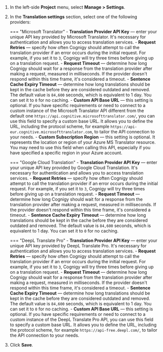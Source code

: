 1. In the left-side **Project** menu, select **Manage > Settings**.
2. In the **Translation settings** section, select one of the following providers:

    === "Microsoft Translator"
        - **Translation Provider API Key** — enter your unique API key provided by Microsoft Translator. It's necessary for authentication and allows you to access translation services.
        - **Request Retries** — specify how often Cognigy should attempt to call the translation provider if an error occurs during the initial request. For example, if you set it to `3`, Cognigy will try three times before giving up on a translation request.
        - **Request Timeout** — determine how long Cognigy should wait for a response from the translation provider after making a request, measured in milliseconds. If the provider doesn't respond within this time frame, it's considered a timeout.
        - **Sentence Cache Expiry Timeout** — determine how long translations should be kept in the cache before they are considered outdated and removed. The default value is `84,600` seconds, which is equivalent to 1 day. You can set it to `0` for no caching.
        - **Custom API Base URL** — this setting is optional. If you have specific requirements or need to connect to a custom instance of the Microsoft Translator API different from the default one `https://api.cognitive.microsofttranslator.com/`, you can use this field to specify a custom base URL. It allows you to define the URL, including the protocol scheme, for example `https://api-eur.cognitive.microsofttranslator.com`, to tailor the API connection to your needs.
        - **Custom Subscription Region** — this setting is optional. It represents the location or region of your Azure MS Translator resource. You may need to use this field when calling this API, especially if you have specified a specific region in your Azure account.

    === "Google Cloud Translation"
        - **Translation Provider API Key** — enter your unique API key provided by Google Cloud Translation. It's necessary for authentication and allows you to access translation services.
        - **Request Retries** — specify how often Cognigy should attempt to call the translation provider if an error occurs during the initial request. For example, if you set it to `3`, Cognigy will try three times before giving up on a translation request.
        - **Request Timeout** — determine how long Cognigy should wait for a response from the translation provider after making a request, measured in milliseconds. If the provider doesn't respond within this time frame, it's considered a timeout.
        - **Sentence Cache Expiry Timeout** — determine how long translations should be kept in the cache before they are considered outdated and removed. The default value is `84,600` seconds, which is equivalent to 1 day. You can set it to `0` for no caching.

    === "DeepL Translate Pro"
        - **Translation Provider API Key** — enter your unique API key provided by DeepL Translate Pro. It's necessary for authentication and allows you to access translation services.
        - **Request Retries** — specify how often Cognigy should attempt to call the translation provider if an error occurs during the initial request. For example, if you set it to `3`, Cognigy will try three times before giving up on a translation request.
        - **Request Timeout** — determine how long Cognigy should wait for a response from the translation provider after making a request, measured in milliseconds. If the provider doesn't respond within this time frame, it's considered a timeout.
        - **Sentence Cache Expiry Timeout** — determine how long translations should be kept in the cache before they are considered outdated and removed. The default value is `84,600` seconds, which is equivalent to 1 day. You can set it to `0` for no caching.
        - **Custom API Base URL** — this setting is optional. If you have specific requirements or need to connect to a custom instance of the DeepL Translate Pro API, you can use this field to specify a custom base URL. It allows you to define the URL, including the protocol scheme, for example `https://api-free.deepl.com/`, to tailor the API connection to your needs.

3. Click **Save**.